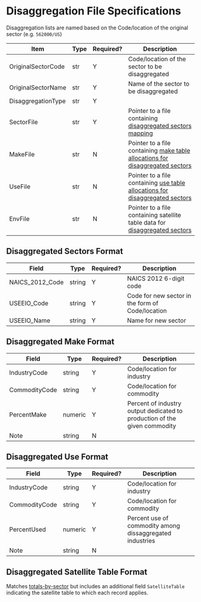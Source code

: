 # Disaggregation File Specifications
Disaggregation lists are named based on the Code/location of the original sector (e.g. `562000/US`)

| Item | Type | Required? | Description |
| --- | --- | --- | --------- |
| OriginalSectorCode | str | Y | Code/location of the sector to be disaggregated |
| OriginalSectorName | str | Y | Name of the sector to be disaggregated |
| DisaggregationType | str | Y |  |
| SectorFile | str | Y | Pointer to a file containing [disaggregated sectors mapping](#disaggregated-sectors-format)  |
| MakeFile | str | N | Pointer to a file containing [make table allocations for disaggregated sectors](#disaggregated-make-format) |
| UseFile | str | N | Pointer to a file containing [use table allocations for disaggregated sectors](#disaggregated-use-format) |
| EnvFile | str | N | Pointer to a file containing satellite table data for [disaggregated sectors](#disaggregated-satellite-table-format) |


## Disaggregated Sectors Format
| Field | Type | Required? | Description |
| --- | --- | --- | ---
| NAICS_2012_Code | string | Y | NAICS 2012 6-digit code |
| USEEIO_Code | string | Y | Code for new sector in the form of Code/location |
| USEEIO_Name | string | Y | Name for new sector |

## Disaggregated Make Format
Field | Type | Required? | Description |
-- | -- | -- | -- |
IndustryCode | string | Y | Code/location for industry |
CommodityCode | string | Y | Code/location for commodity |
PercentMake | numeric | Y | Percent of industry output dedicated to production of the given commodity |
Note | string | N |  |

## Disaggregated Use Format
Field | Type | Required? | Description |
-- | -- | -- | -- |
IndustryCode | string | Y | Code/location for industry |
CommodityCode | string | Y | Code/location for commodity |
PercentUsed | numeric | Y | Percent use of commodity among dissaggregated industries |
Note | string | N | |

## Disaggregated Satellite Table Format
Matches [totals-by-sector](https://github.com/USEPA/useeior/tree/master/format_specs/model.md#Satellite-Tables) but includes an additional field `SatelliteTable` indicating the satellite table to which each record applies.
